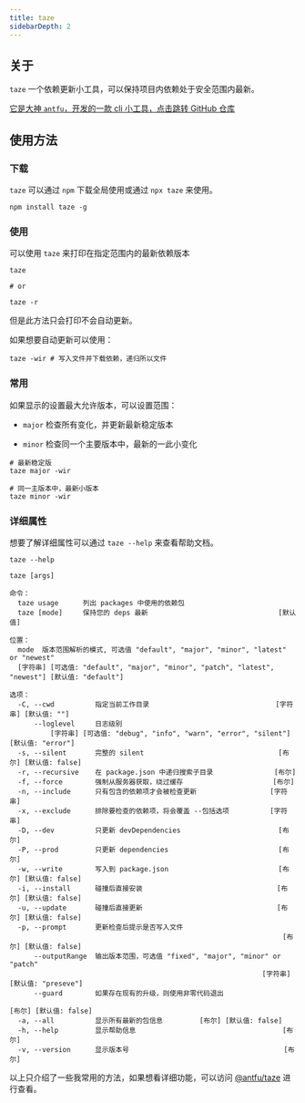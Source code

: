```yaml
---
title: taze
sidebarDepth: 2
---
```


## 关于

`taze` 一个依赖更新小工具，可以保持项目内依赖处于安全范围内最新。

[它是大神 `antfu`，开发的一款 cli 小工具，点击跳转 GitHub 仓库](https://github.com/antfu/taze)

## 使用方法

### 下载

`taze` 可以通过 `npm` 下载全局使用或通过 `npx taze` 来使用。

```shell
npm install taze -g
```

### 使用

可以使用 `taze` 来打印在指定范围内的最新依赖版本

```shell
taze

# or

taze -r
```

但是此方法只会打印不会自动更新。

如果想要自动更新可以使用：

```shell
taze -wir # 写入文件并下载依赖，递归所以文件
```

### 常用

如果显示的设置最大允许版本，可以设置范围：

- `major` 检查所有变化，并更新最新稳定版本

- `minor` 检查同一个主要版本中，最新的一此小变化

```shell
# 最新稳定版
taze major -wir

# 同一主版本中，最新小版本
taze minor -wir
```

### 详细属性

想要了解详细属性可以通过 `taze --help` 来查看帮助文档。

```shell
taze --help

taze [args]

命令：
  taze usage      列出 packages 中使用的依赖包
  taze [mode]     保持您的 deps 最新                                [默认值]

位置：
  mode  版本范围解析的模式, 可选值 "default", "major", "minor", "latest" or "newest"
  [字符串] [可选值: "default", "major", "minor", "patch", "latest", "newest"] [默认值: "default"]

选项：
  -C, --cwd          指定当前工作目录                               [字符串] [默认值: ""]
      --loglevel     日志级别
          [字符串] [可选值: "debug", "info", "warn", "error", "silent"] [默认值: "error"]
  -s, --silent       完整的 silent                                 [布尔] [默认值: false]
  -r, --recursive    在 package.json 中递归搜索子目录               [布尔]
  -f, --force        强制从服务器获取，绕过缓存                      [布尔]
  -n, --include      只有包含的依赖项才会被检查更新                  [字符串]
  -x, --exclude      排除要检查的依赖项，将会覆盖 --包括选项          [字符串]
  -D, --dev          只更新 devDependencies                        [布尔]
  -P, --prod         只更新 dependencies                           [布尔]
  -w, --write        写入到 package.json                           [布尔] [默认值: false]
  -i, --install      碰撞后直接安装                                 [布尔] [默认值: false]
  -u, --update       碰撞后直接更新                                 [布尔] [默认值: false]
  -p, --prompt       更新检查后提示是否写入文件
                                                                   [布尔] [默认值: false]
      --outputRange  输出版本范围，可选值 "fixed", "major", "minor" or "patch"
                                                              [字符串] [默认值: "preseve"]
      --guard        如果存在现有的升级，则使用非零代码退出
                                                                    [布尔] [默认值: false]
  -a, --all          显示所有最新的包信息         [布尔] [默认值: false]
  -h, --help         显示帮助信息                                    [布尔]
  -v, --version      显示版本号                                      [布尔]
```

以上只介绍了一些我常用的方法，如果想看详细功能，可以访问 [@antfu/taze](https://github.com/antfu/taze) 进行查看。
